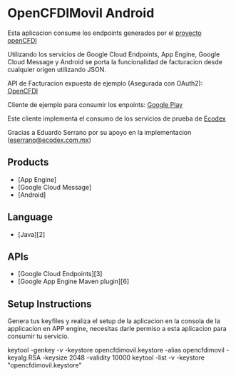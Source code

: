 OpenCFDIMovil Android
================================

Esta aplicacion consume los endpoints generados por el [proyecto openCFDI](https://github.com/BennSandoval/opencfdi-api)

Utilizando los servicios de Google Cloud Endpoints, App Engine, Google Cloud Message
y Android se porta la funcionalidad de facturacion desde cualquier origen utilizando JSON.

API de Facturacion expuesta de ejemplo (Asegurada con OAuth2):
[OpenCFDI](https://apis-explorer.appspot.com/apis-explorer/?base=https://opencfdimovil.appspot.com/_ah/api#p/)

Cliente de ejemplo para consumir los enpoints:
[Google Play](https://play.google.com/store/apps/details?id=com.cfdimovil.app.open)

Este cliente implementa el consumo de los servicios de prueba de [Ecodex](http://www.ecodex.com.mx/)

Gracias a Eduardo Serrano por su apoyo en la implementacion (eserrano@ecodex.com.mx)


## Products
- [App Engine]
- [Google Cloud Message]
- [Android]

## Language
- [Java][2]

## APIs
- [Google Cloud Endpoints][3]
- [Google App Engine Maven plugin][6]

## Setup Instructions

Genera tus keyfiles y realiza el setup de la aplicacion en la consola de la applicacion en APP engine,
necesitas darle permiso a esta aplicacion para consumir tu servicio.

 keytool -genkey -v -keystore opencfdimovil.keystore -alias opencfdimovil -keyalg RSA -keysize 2048 -validity 10000
 keytool -list -v -keystore "opencfdimovil.keystore"